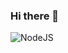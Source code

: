 ### Hi there 👋

![NodeJS](https://img.shields.io/badge/Code-NodeJs-informational?style=flat&logo=node.js&color=61DAFB)
